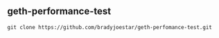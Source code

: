## geth-performance-test

```shell
git clone https://github.com/bradyjoestar/geth-perfomance-test.git
```